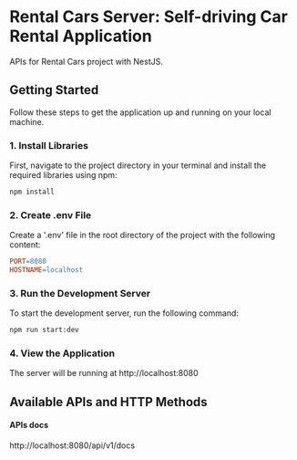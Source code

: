 # Rental Cars Server: Self-driving Car Rental Application

APIs for Rental Cars project with NestJS.

## Getting Started

Follow these steps to get the application up and running on your local machine.

### 1. Install Libraries

First, navigate to the project directory in your terminal and install the required libraries using npm:

```bash
npm install
```

### 2. Create .env File

Create a '.env' file in the root directory of the project with the following content:

```makefile
PORT=8080
HOSTNAME=localhost
```

### 3. Run the Development Server

To start the development server, run the following command:

```bash
npm run start:dev
```

### 4. View the Application

The server will be running at http://localhost:8080

## Available APIs and HTTP Methods

#### APIs docs

http://localhost:8080/api/v1/docs
